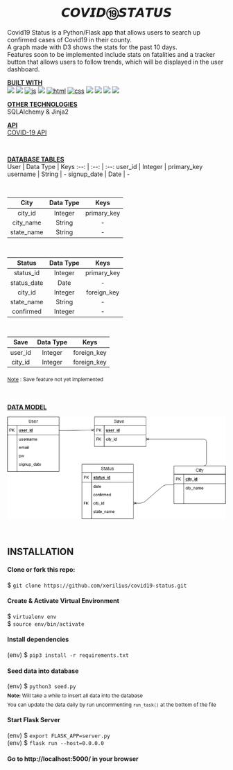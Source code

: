 <h1 align="center">  𝘾𝙊𝙑𝙄𝘿⑲𝙎𝙏𝘼𝙏𝙐𝙎  </h1>
Covid19 Status is a Python/Flask app that allows users to search up confirmed cases of Covid19 in their county.<br>    
A graph made with D3 shows the stats for the past 10 days.    
<br>
Features soon to be implemented include stats on fatalities and a tracker button that allows users to follow trends,
which will be displayed in the user dashboard.

<b><ins>BUILT WITH</ins></b>  
<a href="https://docs.python.org/3/">
<img src="https://icongr.am/devicon/python-original.svg?size=50"></a>
<a href="https://d3js.org/">
<img src="https://icongr.am/devicon/d3js-original.svg?size=50"></a>
<a href="https://developer.mozilla.org/en-US/docs/Web/JavaScript">
  <img alt="js" src="https://icongr.am/devicon/javascript-original.svg?size=50"></a> 
<a href="https://jquery.com/">
<img src="https://icongr.am/devicon/jquery-original.svg?size=50"></a>
<a href="https://developer.mozilla.org/en-US/docs/Web/Guide/HTML/HTML5">
  <img alt="html" src="https://icongr.am/devicon/html5-original-wordmark.svg?size=60"></a>
<a href="https://developer.mozilla.org/en-US/docs/Web/CSS">
  <img alt="css" src="https://icongr.am/devicon/css3-original-wordmark.svg?size=60"></a>
<a href="https://sass-lang.com/documentation">
<img src="https://icongr.am/devicon/sass-original.svg?size=50"></a>
<a href="https://www.postgresql.org/about/">
<img src="https://icongr.am/devicon/postgresql-original.svg?size=50"></a>
<a href="https://www.vagrantup.com/intro/index.html">
<img src="https://icongr.am/devicon/vagrant-original.svg?size=50"></a>
<a href="https://flask.palletsprojects.com/en/1.1.x/">
<img src="https://icongr.am/simple/flask.svg?size=50"></a>

<b><ins>OTHER TECHNOLOGIES</ins></b>  
 SQLAlchemy & Jinja2  

<b><ins>API</ins></b>  
<a href="https://covid19api.com/#details">COVID-19 API</a>   

<br>


<b><ins>DATABASE TABLES</ins></b>  
User | Data Type | Keys 
:--: | :--: | :--: 
user_id | Integer | primary_key
username | String | - 
signup_date | Date | - 

<br>

City | Data Type | Keys 
:--: | :--: | :--: 
city_id | Integer | primary_key
city_name | String | -
state_name | String | -

<br>

Status | Data Type | Keys 
:--: | :--: | :--: 
status_id | Integer | primary_key
status_date | Date | - 
city_id | Integer | foreign_key
state_name| String | -
confirmed | Integer | - 

<br>


Save | Data Type | Keys
:--: | :--: |:--:
user_id | Integer | foreign_key
city_id | Integer | foreign_key

<sub> <ins>Note</ins> : Save feature not yet implemented<sub>

<br>

<b><ins>DATA MODEL</ins></b>   

![Data Model](./static/img/datamodel.png)

<br>

## INSTALLATION

#### Clone or fork this repo:

$ `git clone https://github.com/xerilius/covid19-status.git`


#### Create & Activate Virtual Environment
$ `virtualenv env`  
$ `source env/bin/activate`


#### Install dependencies
(env) $ `pip3 install -r requirements.txt`

#### Seed data into database
(env) $ `python3 seed.py`  
<sub>**Note:** Will take a while to insert all data into the database</sub>  
<sub>You can update the data daily by run uncommenting `run_task()` at the bottom of the file
</sub>


#### Start Flask Server
(env) $ `export FLASK_APP=server.py`  
(env) $ `flask run --host=0.0.0.0`

#### Go to http://localhost:5000/ in your browser

